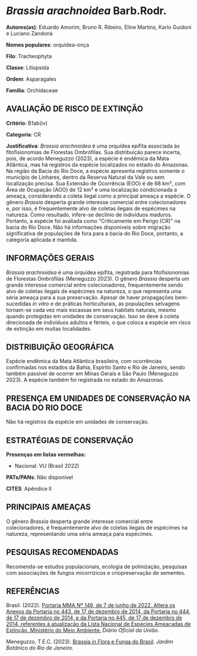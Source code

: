 # *Brassia arachnoidea* Barb.Rodr.

**Autores(as)**: Eduardo Amorim, Bruno R. Ribeiro, Eline Martins, Karlo Guidoni e Luciano Zandoná

**Nomes populares**: orquídea-onça

**Filo**: Tracheophyta

**Classe**: Liliopsida

**Ordem**: Asparagales

**Família**: Orchidaceae

## AVALIAÇÃO DE RISCO DE EXTINÇÃO

**Critério**: B1ab(iv)

**Categoria**: CR

**Justificativa**: *Brassia arachnoidea* é uma orquídea epífita associada às fitofisionomias de Florestas Ombrófilas. Sua distribuição parece incerta, pois, de acordo Meneguzzo (2023), a espécie é endêmica da Mata Atlântica, mas há registros da espécie localizados no estado do Amazonas. Na região da Bacia do Rio Doce, a espécie apresenta registros somente o município de Linhares, dentro da Reserva Natural da Vale ou sem localização precisa. Sua Extensão de Ocorrência (EOO) é de 68 km², com Área de Ocupação (AOO) de 12 km² e uma localização condicionada a ameaça, considerando a coleta ilegal como a principal ameaça a espécie.  O gênero *Brassia* desperta grande interesse comercial entre colecionadores e, por isso, é frequentemente alvo de coletas ilegais de espécimes na natureza. Como resultado, infere-se declínio de indivíduos maduros. Portanto, a espécie foi avaliada como "Criticamente em Perigo (CR)" na bacia do Rio Doce. Não há informações
disponíveis sobre migração significativa de populações de fora para a bacia do Rio Doce, portanto, a categoria aplicada é mantida.

## INFORMAÇÕES GERAIS

*Brassia arachnoidea* é uma orquídea epífita, registrada para fitofisionomias de Florestas Ombrófilas (Meneguzzo 2023). O gênero *Brassia* desperta um grande interesse comercial entre colecionadores, frequentemente sendo alvo de coletas ilegais de espécimes na natureza, o que representa uma séria ameaça para a sua preservação. Apesar de haver propagações bem-sucedidas *in vitro* e de práticas horticulturais, as populações selvagens tornam-se cada vez mais escassas em seus habitats naturais, mesmo quando protegidas em unidades de conservação. Isso se deve à coleta direcionada de indivíduos adultos e férteis, o que coloca a espécie em risco de extinção em muitas localidades.

## DISTRIBUIÇÃO GEOGRÁFICA

Espécie endêmica da Mata Atlântica brasileira, com ocorrências confirmadas nos estados da Bahia, Espírito Santo e Rio de Janeiro, sendo também passível de ocorrer em Minas Gerais e São Paulo (Meneguzzo 2023).  A espécie também foi registrada no estado do Amazonas.

## PRESENÇA EM UNIDADES DE CONSERVAÇÃO NA BACIA DO RIO DOCE

Não há registros da espécie em unidades de conservação.

## ESTRATÉGIAS DE CONSERVAÇÃO

**Presenças em listas vermelhas:**

-   Nacional: VU (Brasil 2022)

**PATs/PANs**: Não disponível

**CITES**: Apêndice II

## PRINCIPAIS AMEAÇAS

O gênero *Brassia* desperta grande interesse comercial entre colecionadores, é frequentemente alvo de coletas ilegais de espécimes na natureza, representando uma séria ameaça para espécimes.

## PESQUISAS RECOMENDADAS

Recomenda-se estudos populacionais, ecologia de polinização, pesquisas com associações de fungos micorrízicos e criopreservação de sementes.

## REFERÊNCIAS

Brasil. (2022). [Portaria MMA Nº 148, de 7 de junho de 2022. Altera os Anexos da Portaria no 443, de 17 de dezembro de 2014, da Portaria no 444, de 17 de dezembro de 2014, e da Portaria no 445, de 17 de dezembro de 2014, referentes à atualização da Lista Nacional de Espécies Ameaçadas de Extinção. Ministério do Meio Ambiente.](https://in.gov.br/en/web/dou/-/portaria-mma-n-148-de-7-de-junho-de-2022-406272733) *Diário Oficial da União*.

Meneguzzo, T.E.C. (2023). [Brassia in Flora e Funga do Brasil](<https://floradobrasil.jbrj.gov.br/FB11232>). *Jardim Botânico do Rio de Janeiro*.

